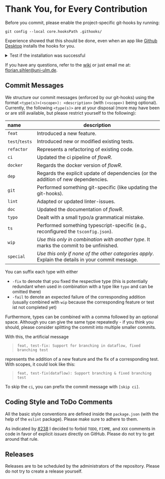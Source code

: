 # Thank You, for Every Contribution

Before you commit, please enable the project-specific git-hooks by running:

```shell
git config --local core.hooksPath .githooks/
```

Experience showed that this should be done, even when an app like [Github Desktop](https://desktop.github.com/) installs the hooks for you.
<details>
<summary> Test if the installation was successful </summary>

After running the command, try the fulling dry run of a push to see if the hooks are working:

```shell
git push --dry-run
```

The output should be either an error that `npm` could not be found (if you have not setup that yet), or something like this (it can be that there is an initial copy stage if the working tree is deemd to be unclean):

```text
Linting project (local mode)...

> flowr@1.3.1 lint-local
> npm run lint -- --rule "no-warning-comments: off"

...
```

</details>

If you have any questions, refer to the [wiki](https://github.com/Code-Inspect/flowr/wiki) or just email me at: <florian.sihler@uni-ulm.de>.

## Commit Messages

We structure our commit messages (enforced by our git-hooks) using the format `<type(s)>(<scope>): <description>` (with `(<scope>)` being optional).
Currently, the following `<type(s)>` are at your disposal (more may have been or are still available, but please restrict yourself to the following):


| name                                            | description                                                                                        |
|:------------------------------------------------|----------------------------------------------------------------------------------------------------|
| `feat`                                          | Introduced a new feature.                                                                          |
| `test`/`tests`                                  | Introduced new or modified existing tests.                                                         |
| `refactor`                                      | Represents a refactoring of existing code.                                                         |
| `ci`                                            | Updated the ci pipeline of *flowR*.                                                                |
| `docker`                                        | Regards the docker version of *flowR*.                                                             |
| `dep`                                           | Regards the explicit update of dependencies (or the addition of new dependencies.                  |
| `git`                                           | Performed something git-specific (like updating the git-hooks).                                    |
| `lint`                                          | Adapted or updated linter-issues.                                                                  |
| `doc`                                           | Updated the documentation of *flowR*.                                                              |
| `typo`                                          | Dealt with a small typo/a grammatical mistake.                                                     |
| `ts`                                            | Performed something typescript-specific (e.g., reconfigured the `tsconfig.json`).                  |
| `wip`                                           | *Use this only in combination with another type*. It marks the commit to be unfinished.            |
| `special`                                       | *Use this only if none of the other categories apply*. Explain the details in your commit message. |

You can suffix each type with either

* `-fix` to denote that you fixed the respective type (this is potentially redundant when used in combination with a type like `typo` and can be omitted there)
* `-fail` to denote an expected failure of the corresponding addition (usually combined with `wip` because the corresponding feature or test ist not completed yet)

Furthermore, types can be combined with a comma followed by an optional space.
Although you can give the same type repeatedly - if you think you should, please consider splitting the commit into multiple smaller commits.


With this, the artificial message

> `feat, test-fix: Support for branching in dataflow, fixed branching test`

represents the addition of a new feature and the fix of a corresponding test.
With scopes, it could look like this:

> `feat, test-fix(dataflow): Support branching & fixed branching test`

To skip the `ci`, you can prefix the commit message with `[skip ci]`.


## Coding Style and ToDo Comments

All the basic style conventions are defined inside the `package.json` (with the help of the `eslint` package). Please make sure to adhere to them.

As indicated by [#238](https://github.com/Code-Inspect/flowr/issues/238) I decided to forbid `TODO`, `FIXME`, and `XXX` comments in code in favor of explicit *issues* directly on GitHub. Please do not try to get around that rule.

## Releases

Releases are to be scheduled by the administrators of the repository. Please do not try to create a release yourself.

